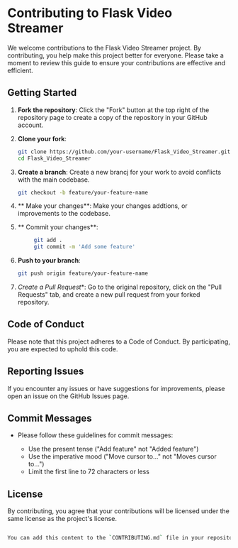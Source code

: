 # Contributing to Flask Video Streamer

We welcome contributions to the Flask Video Streamer project. By contributing, you help make this project better for everyone. Please take a moment to review this guide to ensure your contributions are effective and efficient.

## Getting Started

1. **Fork the repository**: Click the "Fork" button at the top right of the repository page to create a copy of the repository in your GitHub account.

2. **Clone your fork**:
   ```bash
   git clone https://github.com/your-username/Flask_Video_Streamer.git
   cd Flask_Video_Streamer
3. **Create a branch**: Create a new brancj for your work to avoid conflicts with the main codebase.
   ```bash
   git checkout -b feature/your-feature-name


4. ** Make your changes**: Make your changes addtions, or improvements to the codebase.
5. ** Commit your changes**:
   ```bash
        git add .
        git commit -m 'Add some feature'
6. **Push to your branch**:
   ```bash
   git push origin feature/your-feature-name


7. *Create a Pull Request**: Go to the original repository, click on the "Pull Requests" tab, and create a new pull request from your forked repository.

## Code of Conduct
Please note that this project adheres to a Code of Conduct. By participating, you are expected to uphold this code.
## Reporting Issues
If you encounter any issues or have suggestions for improvements, please open an issue on the GitHub Issues page.
## Commit Messages
- Please follow these guidelines for commit messages:

  - Use the present tense ("Add feature" not "Added feature")
  - Use the imperative mood ("Move cursor to..." not "Moves cursor to...")
  - Limit the first line to 72 characters or less
 
## License
By contributing, you agree that your contributions will be licensed under the same license as the project's license.
```bash

You can add this content to the `CONTRIBUTING.md` file in your repository. Let me know if you need any other files or further assistance!
